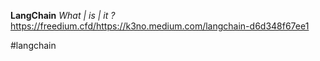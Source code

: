 **LangChain**
*What | is | it ?*
https://freedium.cfd/https://k3no.medium.com/langchain-d6d348f67ee1

#langchain
